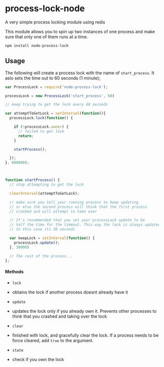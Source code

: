 # process-lock-node
A very simple process locking module using redis

This module allows you to spin up two instances of one process and
make sure that only one of them runs at a time.

```bash
npm install node-process-lock
```

## Usage
The following will create a process lock with the name of
`start_process`. It aslo sets the time out to 60 seconds (1 minute);

```javascript
var ProcessLock = require('node-process-lock');

processLock = new ProcessLock('start_process', 60)

// keep trying to get the lock every 60 seconds

var attemptToGetLock = setInterval(function(){
  processLock.lock(function() {

    if (!processLock.owner) {
      // failed to get lock
      return;
    }

    startProcess();

  });
}, 600000);



function startProcess() {
  // stop attempting to get the lock

  clearInterval(attemptToGetLock);

  // make sure you tell your running process to keep updating
  // or else the second process will think that the first process
  // crashed and will attempt to take over

  // It's recommended that you set your processLock update to be
  // half the time for the timeout. This way the lock is always updated
  // In this case its 30 seconds

  var keepLock = setInterval(function() {
    processLock.update();
  }, 30000)

  // The rest of the process...
};
```

#### Methods

* `lock`
- obtains the lock if another process doesnt already have it


* `update`
- updates the lock only if you already own it. Prevents other processes
to think that you crashed and taking over the lock

* `clear`
- finished with lock, and gracefully clear the lock. If a process needs
to be force cleared, add `true` to the argument.

* `state`
- check if you own the lock

